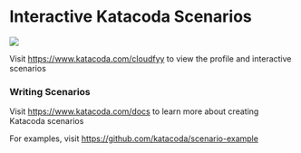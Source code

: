 # Interactive Katacoda Scenarios

[![](http://shields.katacoda.com/katacoda/cloudfyy/count.svg)](https://www.katacoda.com/cloudfyy "Get your profile on Katacoda.com")

Visit https://www.katacoda.com/cloudfyy to view the profile and interactive scenarios

### Writing Scenarios
Visit https://www.katacoda.com/docs to learn more about creating Katacoda scenarios

For examples, visit https://github.com/katacoda/scenario-example
